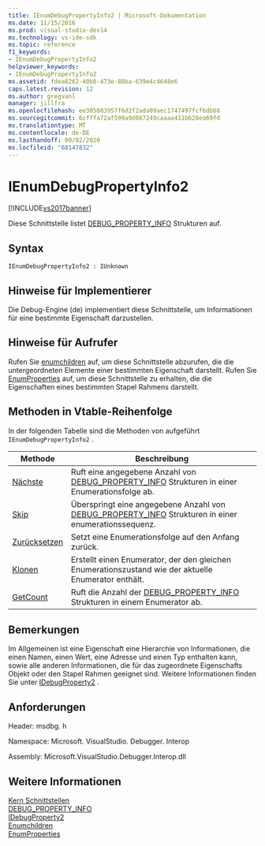 ```yaml
---
title: IEnumDebugPropertyInfo2 | Microsoft-Dokumentation
ms.date: 11/15/2016
ms.prod: visual-studio-dev14
ms.technology: vs-ide-sdk
ms.topic: reference
f1_keywords:
- IEnumDebugPropertyInfo2
helpviewer_keywords:
- IEnumDebugPropertyInfo2
ms.assetid: fdea8262-40b8-473e-88ba-639e4c4648e6
caps.latest.revision: 12
ms.author: gregvanl
manager: jillfra
ms.openlocfilehash: ee305083957f6d2f2ada09aec1747497fcf6db68
ms.sourcegitcommit: 6cfffa72af599a9d667249caaaa411bb28ea69fd
ms.translationtype: MT
ms.contentlocale: de-DE
ms.lasthandoff: 09/02/2020
ms.locfileid: "68147832"
---
```

# <a name="ienumdebugpropertyinfo2"></a>IEnumDebugPropertyInfo2
[!INCLUDE[vs2017banner](../../../includes/vs2017banner.md)]

Diese Schnittstelle listet [DEBUG_PROPERTY_INFO](../../../extensibility/debugger/reference/debug-property-info.md) Strukturen auf.  
  
## <a name="syntax"></a>Syntax  
  
```  
IEnumDebugPropertyInfo2 : IUnknown  
```  
  
## <a name="notes-for-implementers"></a>Hinweise für Implementierer  
 Die Debug-Engine (de) implementiert diese Schnittstelle, um Informationen für eine bestimmte Eigenschaft darzustellen.  
  
## <a name="notes-for-callers"></a>Hinweise für Aufrufer  
 Rufen Sie [enumchildren](../../../extensibility/debugger/reference/idebugproperty2-enumchildren.md) auf, um diese Schnittstelle abzurufen, die die untergeordneten Elemente einer bestimmten Eigenschaft darstellt. Rufen Sie [EnumProperties](../../../extensibility/debugger/reference/idebugstackframe2-enumproperties.md) auf, um diese Schnittstelle zu erhalten, die die Eigenschaften eines bestimmten Stapel Rahmens darstellt.  
  
## <a name="methods-in-vtable-order"></a>Methoden in Vtable-Reihenfolge  
 In der folgenden Tabelle sind die Methoden von aufgeführt `IEnumDebugPropertyInfo2` .  
  
|Methode|Beschreibung|  
|------------|-----------------|  
|[Nächste](../../../extensibility/debugger/reference/ienumdebugpropertyinfo2-next.md)|Ruft eine angegebene Anzahl von [DEBUG_PROPERTY_INFO](../../../extensibility/debugger/reference/debug-property-info.md) Strukturen in einer Enumerationsfolge ab.|  
|[Skip](../../../extensibility/debugger/reference/ienumdebugpropertyinfo2-skip.md)|Überspringt eine angegebene Anzahl von [DEBUG_PROPERTY_INFO](../../../extensibility/debugger/reference/debug-property-info.md) Strukturen in einer enumerationssequenz.|  
|[Zurücksetzen](../../../extensibility/debugger/reference/ienumdebugpropertyinfo2-reset.md)|Setzt eine Enumerationsfolge auf den Anfang zurück.|  
|[Klonen](../../../extensibility/debugger/reference/ienumdebugpropertyinfo2-clone.md)|Erstellt einen Enumerator, der den gleichen Enumerationszustand wie der aktuelle Enumerator enthält.|  
|[GetCount](../../../extensibility/debugger/reference/ienumdebugpropertyinfo2-getcount.md)|Ruft die Anzahl der [DEBUG_PROPERTY_INFO](../../../extensibility/debugger/reference/debug-property-info.md) Strukturen in einem Enumerator ab.|  
  
## <a name="remarks"></a>Bemerkungen  
 Im Allgemeinen ist eine Eigenschaft eine Hierarchie von Informationen, die einen Namen, einen Wert, eine Adresse und einen Typ enthalten kann, sowie alle anderen Informationen, die für das zugeordnete Eigenschafts Objekt oder den Stapel Rahmen geeignet sind. Weitere Informationen finden Sie unter [IDebugProperty2](../../../extensibility/debugger/reference/idebugproperty2.md) .  
  
## <a name="requirements"></a>Anforderungen  
 Header: msdbg. h  
  
 Namespace: Microsoft. VisualStudio. Debugger. Interop  
  
 Assembly: Microsoft.VisualStudio.Debugger.Interop.dll  
  
## <a name="see-also"></a>Weitere Informationen  
 [Kern Schnittstellen](../../../extensibility/debugger/reference/core-interfaces.md)   
 [DEBUG_PROPERTY_INFO](../../../extensibility/debugger/reference/debug-property-info.md)   
 [IDebugProperty2](../../../extensibility/debugger/reference/idebugproperty2.md)   
 [Enumchildren](../../../extensibility/debugger/reference/idebugproperty2-enumchildren.md)   
 [EnumProperties](../../../extensibility/debugger/reference/idebugstackframe2-enumproperties.md)

